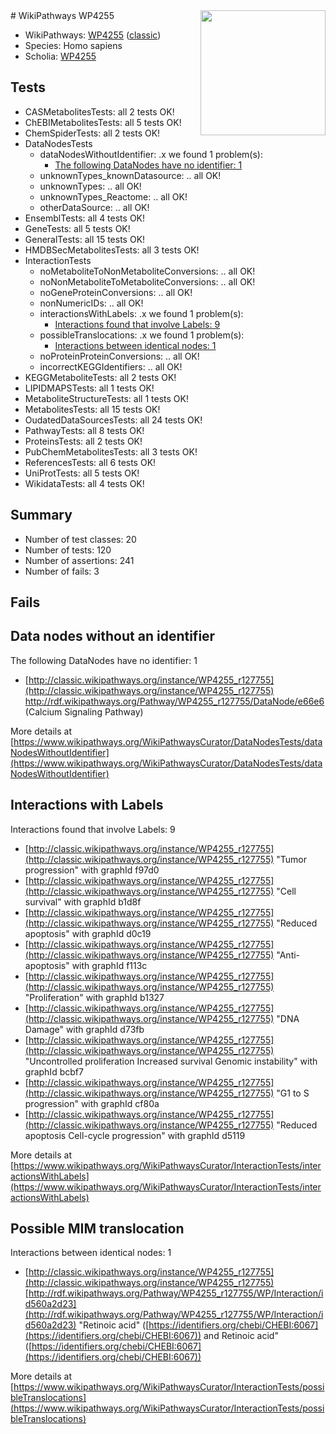 <img style="float: right; width: 200px" src="https://upload.wikimedia.org/wikipedia/commons/thumb/8/83/Wplogo_with_text_500.png/640px-Wplogo_with_text_500.png" />
# WikiPathways WP4255

* WikiPathways: [WP4255](https://wikipathways.org/pathways/WP4255) ([classic](https://classic.wikipathways.org/instance/WP4255))
* Species: Homo sapiens
* Scholia: [WP4255](https://scholia.toolforge.org/wikipathways/WP4255)
## Tests
* CASMetabolitesTests: all 2 tests OK!
* ChEBIMetabolitesTests: all 5 tests OK!
* ChemSpiderTests: all 2 tests OK!
* DataNodesTests
    * dataNodesWithoutIdentifier: .x we found 1 problem(s):
        * [The following DataNodes have no identifier: 1](#d2d32fa0)
    * unknownTypes_knownDatasource: .. all OK!
    * unknownTypes: .. all OK!
    * unknownTypes_Reactome: .. all OK!
    * otherDataSource: .. all OK!
* EnsemblTests: all 4 tests OK!
* GeneTests: all 5 tests OK!
* GeneralTests: all 15 tests OK!
* HMDBSecMetabolitesTests: all 3 tests OK!
* InteractionTests
    * noMetaboliteToNonMetaboliteConversions: .. all OK!
    * noNonMetaboliteToMetaboliteConversions: .. all OK!
    * noGeneProteinConversions: .. all OK!
    * nonNumericIDs: .. all OK!
    * interactionsWithLabels: .x we found 1 problem(s):
        * [Interactions found that involve Labels: 9](#630d2680)
    * possibleTranslocations: .x we found 1 problem(s):
        * [Interactions between identical nodes: 1](#1c118206)
    * noProteinProteinConversions: .. all OK!
    * incorrectKEGGIdentifiers: .. all OK!
* KEGGMetaboliteTests: all 2 tests OK!
* LIPIDMAPSTests: all 1 tests OK!
* MetaboliteStructureTests: all 1 tests OK!
* MetabolitesTests: all 15 tests OK!
* OudatedDataSourcesTests: all 24 tests OK!
* PathwayTests: all 8 tests OK!
* ProteinsTests: all 2 tests OK!
* PubChemMetabolitesTests: all 3 tests OK!
* ReferencesTests: all 6 tests OK!
* UniProtTests: all 5 tests OK!
* WikidataTests: all 4 tests OK!


## Summary

* Number of test classes: 20
* Number of tests: 120
* Number of assertions: 241
* Number of fails: 3

## Fails

<a name="d2d32fa0" />

## Data nodes without an identifier

The following DataNodes have no identifier: 1

* [http://classic.wikipathways.org/instance/WP4255_r127755](http://classic.wikipathways.org/instance/WP4255_r127755) http://rdf.wikipathways.org/Pathway/WP4255_r127755/DataNode/e66e6 (Calcium Signaling 
Pathway)


More details at [https://www.wikipathways.org/WikiPathwaysCurator/DataNodesTests/dataNodesWithoutIdentifier](https://www.wikipathways.org/WikiPathwaysCurator/DataNodesTests/dataNodesWithoutIdentifier)

<a name="630d2680" />

## Interactions with Labels

Interactions found that involve Labels: 9

* [http://classic.wikipathways.org/instance/WP4255_r127755](http://classic.wikipathways.org/instance/WP4255_r127755) "Tumor progression" with graphId f97d0
* [http://classic.wikipathways.org/instance/WP4255_r127755](http://classic.wikipathways.org/instance/WP4255_r127755) "Cell survival" with graphId b1d8f
* [http://classic.wikipathways.org/instance/WP4255_r127755](http://classic.wikipathways.org/instance/WP4255_r127755) "Reduced apoptosis" with graphId d0c19
* [http://classic.wikipathways.org/instance/WP4255_r127755](http://classic.wikipathways.org/instance/WP4255_r127755) "Anti-apoptosis" with graphId f113c
* [http://classic.wikipathways.org/instance/WP4255_r127755](http://classic.wikipathways.org/instance/WP4255_r127755) "Proliferation" with graphId b1327
* [http://classic.wikipathways.org/instance/WP4255_r127755](http://classic.wikipathways.org/instance/WP4255_r127755) "DNA Damage" with graphId d73fb
* [http://classic.wikipathways.org/instance/WP4255_r127755](http://classic.wikipathways.org/instance/WP4255_r127755) "Uncontrolled proliferation
Increased survival
Genomic instability" with graphId bcbf7
* [http://classic.wikipathways.org/instance/WP4255_r127755](http://classic.wikipathways.org/instance/WP4255_r127755) "G1 to S progression" with graphId cf80a
* [http://classic.wikipathways.org/instance/WP4255_r127755](http://classic.wikipathways.org/instance/WP4255_r127755) "Reduced apoptosis
Cell-cycle progression" with graphId d5119


More details at [https://www.wikipathways.org/WikiPathwaysCurator/InteractionTests/interactionsWithLabels](https://www.wikipathways.org/WikiPathwaysCurator/InteractionTests/interactionsWithLabels)

<a name="1c118206" />

## Possible MIM translocation

Interactions between identical nodes: 1

* [http://classic.wikipathways.org/instance/WP4255_r127755](http://classic.wikipathways.org/instance/WP4255_r127755) [http://rdf.wikipathways.org/Pathway/WP4255_r127755/WP/Interaction/id560a2d23](http://rdf.wikipathways.org/Pathway/WP4255_r127755/WP/Interaction/id560a2d23) "Retinoic acid" ([https://identifiers.org/chebi/CHEBI:6067](https://identifiers.org/chebi/CHEBI:6067)) and 
Retinoic acid" ([https://identifiers.org/chebi/CHEBI:6067](https://identifiers.org/chebi/CHEBI:6067))


More details at [https://www.wikipathways.org/WikiPathwaysCurator/InteractionTests/possibleTranslocations](https://www.wikipathways.org/WikiPathwaysCurator/InteractionTests/possibleTranslocations)

